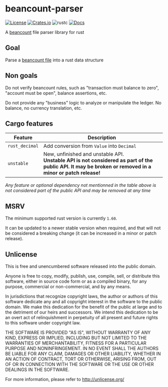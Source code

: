 # beancount-parser

[![License](https://img.shields.io/crates/l/beancount-parser)](#Unlicense)
[![Crates.io](https://img.shields.io/crates/v/beancount-parser)](https://crates.io/crates/beancount-parser)
![rustc](https://img.shields.io/badge/rustc-1.60+-blue?logo=rust)
[![Docs](https://docs.rs/beancount-parser/badge.svg)](https://docs.rs/beancount-parser)

A [beancount] file parser library for rust

[beancount]: https://beancount.github.io/docs/index.html

## Goal

Parse a [beancount file](https://beancount.github.io/docs/beancount_language_syntax.html) into a rust data structure


## Non goals

Do not verify beancount rules, such as "transaction must balance to zero", "account must be open", balance assertions, etc.

Do not provide any "business" logic to analyze or manipulate the ledger. No balance, no currency translation, etc.


## Cargo features

| Feature        | Description                                                                          |
|----------------|--------------------------------------------------------------------------------------|
| `rust_decimal` | Add conversion from `Value` into `Decimal`                                           |
| `unstable`     | New, unfinished and unstable API. <br /> **Unstable API is not considered as part of the public API. It may be broken or removed in a minor or patch release!** |

*Any feature or optional dependency not mentionned in the table above is not considered part of the public API and may be removed at any time*

## MSRV

The minimum supported rust version is currently `1.60`.

It can be updated to a newer stable version when required, and that will not be considered a breaking change (it can be increased in a minor or patch release).


## Unlicense

This is free and unencumbered software released into the public domain.

Anyone is free to copy, modify, publish, use, compile, sell, or
distribute this software, either in source code form or as a compiled
binary, for any purpose, commercial or non-commercial, and by any
means.

In jurisdictions that recognize copyright laws, the author or authors
of this software dedicate any and all copyright interest in the
software to the public domain. We make this dedication for the benefit
of the public at large and to the detriment of our heirs and
successors. We intend this dedication to be an overt act of
relinquishment in perpetuity of all present and future rights to this
software under copyright law.

THE SOFTWARE IS PROVIDED "AS IS", WITHOUT WARRANTY OF ANY KIND,
EXPRESS OR IMPLIED, INCLUDING BUT NOT LIMITED TO THE WARRANTIES OF
MERCHANTABILITY, FITNESS FOR A PARTICULAR PURPOSE AND NONINFRINGEMENT.
IN NO EVENT SHALL THE AUTHORS BE LIABLE FOR ANY CLAIM, DAMAGES OR
OTHER LIABILITY, WHETHER IN AN ACTION OF CONTRACT, TORT OR OTHERWISE,
ARISING FROM, OUT OF OR IN CONNECTION WITH THE SOFTWARE OR THE USE OR
OTHER DEALINGS IN THE SOFTWARE.

For more information, please refer to <http://unlicense.org/>
